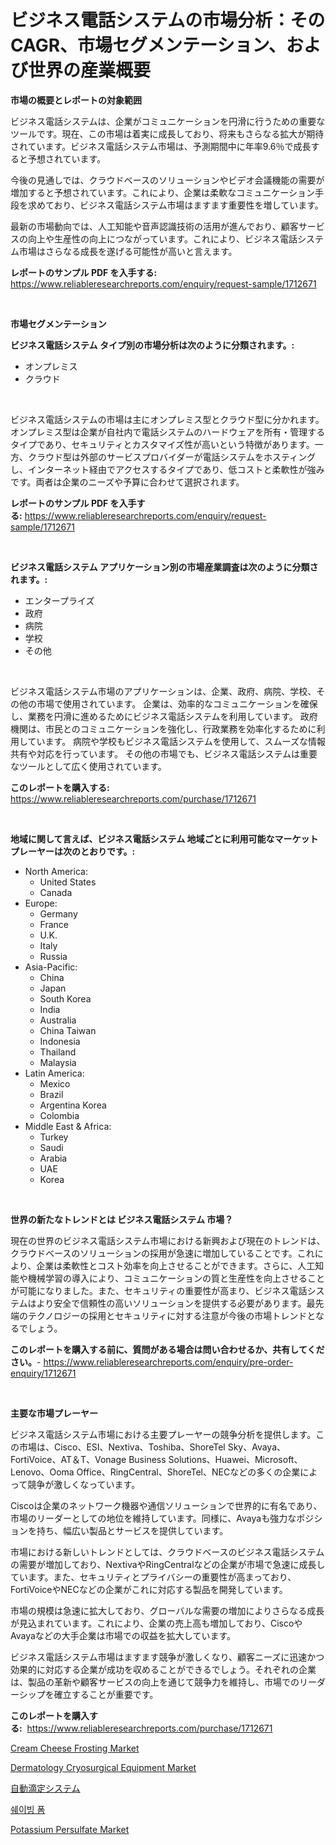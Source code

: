 <p><h1>ビジネス電話システムの市場分析：そのCAGR、市場セグメンテーション、および世界の産業概要</h1></p><p><strong>市場の概要とレポートの対象範囲</strong></p>
<p><p>ビジネス電話システムは、企業がコミュニケーションを円滑に行うための重要なツールです。現在、この市場は着実に成長しており、将来もさらなる拡大が期待されています。ビジネス電話システム市場は、予測期間中に年率9.6％で成長すると予想されています。</p><p>今後の見通しでは、クラウドベースのソリューションやビデオ会議機能の需要が増加すると予想されています。これにより、企業は柔軟なコミュニケーション手段を求めており、ビジネス電話システム市場はますます重要性を増しています。</p><p>最新の市場動向では、人工知能や音声認識技術の活用が進んでおり、顧客サービスの向上や生産性の向上につながっています。これにより、ビジネス電話システム市場はさらなる成長を遂げる可能性が高いと言えます。</p></p>
<p><strong>レポートのサンプル PDF を入手する:</strong> <a href="https://www.reliableresearchreports.com/enquiry/request-sample/1712671">https://www.reliableresearchreports.com/enquiry/request-sample/1712671</a></p>
<p>&nbsp;</p>
<p><strong>市場セグメンテーション</strong></p>
<p><strong>ビジネス電話システム タイプ別の市場分析は次のように分類されます。:</strong></p>
<p><ul><li>オンプレミス</li><li>クラウド</li></ul></p>
<p>&nbsp;</p>
<p><p>ビジネス電話システムの市場は主にオンプレミス型とクラウド型に分かれます。オンプレミス型は企業が自社内で電話システムのハードウェアを所有・管理するタイプであり、セキュリティとカスタマイズ性が高いという特徴があります。一方、クラウド型は外部のサービスプロバイダーが電話システムをホスティングし、インターネット経由でアクセスするタイプであり、低コストと柔軟性が強みです。両者は企業のニーズや予算に合わせて選択されます。</p></p>
<p><strong>レポートのサンプル PDF を入手する:</strong>&nbsp;<a href="https://www.reliableresearchreports.com/enquiry/request-sample/1712671">https://www.reliableresearchreports.com/enquiry/request-sample/1712671</a></p>
<p>&nbsp;</p>
<p><strong> ビジネス電話システム アプリケーション別の市場産業調査は次のように分類されます。:</strong></p>
<p><ul><li>エンタープライズ</li><li>政府</li><li>病院</li><li>学校</li><li>その他</li></ul></p>
<p>&nbsp;</p>
<p><p>ビジネス電話システム市場のアプリケーションは、企業、政府、病院、学校、その他の市場で使用されています。 企業は、効率的なコミュニケーションを確保し、業務を円滑に進めるためにビジネス電話システムを利用しています。 政府機関は、市民とのコミュニケーションを強化し、行政業務を効率化するために利用しています。 病院や学校もビジネス電話システムを使用して、スムーズな情報共有や対応を行っています。 その他の市場でも、ビジネス電話システムは重要なツールとして広く使用されています。</p></p>
<p><strong>このレポートを購入する:</strong>&nbsp; <a href="https://www.reliableresearchreports.com/purchase/1712671">https://www.reliableresearchreports.com/purchase/1712671</a></p>
<p>&nbsp;</p>
<p><strong>地域に関して言えば、ビジネス電話システム 地域ごとに利用可能なマーケットプレーヤーは次のとおりです。:</strong></p>
<p><ul>
    <li>
        North America:
        <ul>
            <li>United States</li>
            <li>Canada</li>
        </ul>
    </li>
    <li>
        Europe:
        <ul>
            <li>Germany</li>
            <li>France</li>
            <li>U.K.</li>
            <li>Italy</li>
            <li>Russia</li>
        </ul>
    </li>
    <li>
        Asia-Pacific:
        <ul>
            <li>China</li>
            <li>Japan</li>
            <li>South Korea</li>
            <li>India</li>
            <li>Australia</li>
            <li>China Taiwan</li>
            <li>Indonesia</li>
            <li>Thailand</li>
            <li>Malaysia</li>
        </ul>
    </li>
    <li>
        Latin America:
        <ul>
            <li>Mexico</li>
            <li>Brazil</li>
            <li>Argentina Korea</li>
            <li>Colombia</li>
        </ul>
    </li>
    <li>
        Middle East & Africa:
        <ul>
            <li>Turkey</li>
            <li>Saudi</li>
            <li>Arabia</li>
            <li>UAE</li>
            <li>Korea</li>
        </ul>
    </li>
    </ul></p>
<p>&nbsp;</p>
<p><strong>世界の新たなトレンドとは ビジネス電話システム 市場？</strong></p>
<p><p>現在の世界のビジネス電話システム市場における新興および現在のトレンドは、クラウドベースのソリューションの採用が急速に増加していることです。これにより、企業は柔軟性とコスト効率を向上させることができます。さらに、人工知能や機械学習の導入により、コミュニケーションの質と生産性を向上させることが可能になりました。また、セキュリティの重要性が高まり、ビジネス電話システムはより安全で信頼性の高いソリューションを提供する必要があります。最先端のテクノロジーの採用とセキュリティに対する注意が今後の市場トレンドとなるでしょう。</p></p>
<p><strong>このレポートを購入する前に、質問がある場合は問い合わせるか、共有してください。</strong>- <a href="https://www.reliableresearchreports.com/enquiry/pre-order-enquiry/1712671">https://www.reliableresearchreports.com/enquiry/pre-order-enquiry/1712671</a></p>
<p>&nbsp;</p>
<p><strong>主要な市場プレーヤー</strong></p>
<p><p>ビジネス電話システム市場における主要プレーヤーの競争分析を提供します。この市場は、Cisco、ESI、Nextiva、Toshiba、ShoreTel Sky、Avaya、FortiVoice、AT＆T、Vonage Business Solutions、Huawei、Microsoft、Lenovo、Ooma Office、RingCentral、ShoreTel、NECなどの多くの企業によって競争が激しくなっています。</p><p>Ciscoは企業のネットワーク機器や通信ソリューションで世界的に有名であり、市場のリーダーとしての地位を維持しています。同様に、Avayaも強力なポジションを持ち、幅広い製品とサービスを提供しています。</p><p>市場における新しいトレンドとしては、クラウドベースのビジネス電話システムの需要が増加しており、NextivaやRingCentralなどの企業が市場で急速に成長しています。また、セキュリティとプライバシーの重要性が高まっており、FortiVoiceやNECなどの企業がこれに対応する製品を開発しています。</p><p>市場の規模は急速に拡大しており、グローバルな需要の増加によりさらなる成長が見込まれています。これにより、企業の売上高も増加しており、CiscoやAvayaなどの大手企業は市場での収益を拡大しています。</p><p>ビジネス電話システム市場はますます競争が激しくなり、顧客ニーズに迅速かつ効果的に対応する企業が成功を収めることができるでしょう。それぞれの企業は、製品の革新や顧客サービスの向上を通じて競争力を維持し、市場でのリーダーシップを確立することが重要です。</p></p>
<p><strong>このレポートを購入する:</strong>&nbsp;&nbsp;<a href="https://www.reliableresearchreports.com/purchase/1712671">https://www.reliableresearchreports.com/purchase/1712671</a></p>
<p><p><a href="https://view.publitas.com/reportprime-1/cream-cheese-frosting-market-provides-detailed-segmentation-of-this-market-based-on-type-application-and-region-and-forecast-for-the-period-from-2024-2031/">Cream Cheese Frosting Market</a></p><p><a href="https://noble-drawer-34c.notion.site/Dermatology-Cryosurgical-Equipment-Market-Size-Share-Trends-Analysis-Report-By-Application-Regio-4fa457671b4e41c6922d2dd14f88a935">Dermatology Cryosurgical Equipment Market</a></p><p><a href="https://github.com/bevdtkn4419963/Market-Research-Report-List-1/blob/main/1900181190914.md">自動滴定システム</a></p><p><a href="https://github.com/vsoq0zknh59/Market-Research-Report-List-1/blob/main/4259575190759.md">쉐이빙 폼</a></p><p><a href="https://issuu.com/reportprime-2/docs/potassium-persulfate-market-size-2030.pptx">Potassium Persulfate Market</a></p></p>